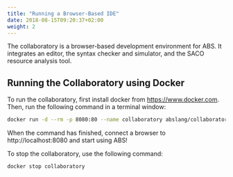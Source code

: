 ```yaml
---
title: "Running a Browser-Based IDE"
date: 2018-08-15T09:20:37+02:00
weight: 2
---
```


The collaboratory is a browser-based development environment for ABS.  It
integrates an editor, the syntax checker and simulator, and the SACO resource
analysis tool.

## Running the Collaboratory using Docker

To run the collaboratory, first install docker from https://www.docker.com.  Then, run the following command in a terminal window:

```bash
docker run -d --rm -p 8080:80 --name collaboratory abslang/collaboratory:latest
```

When the command has finished, connect a browser to http://localhost:8080 and
start using ABS!

To stop the collaboratory, use the following command:

```bash
docker stop collaboratory
```

